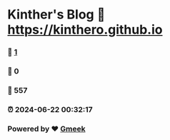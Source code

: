 # Kinther's Blog :link: https://kinthero.github.io 
### :page_facing_up: [1](https://kinthero.github.io/tag.html) 
### :speech_balloon: 0 
### :hibiscus: 557 
### :alarm_clock: 2024-06-22 00:32:17 
### Powered by :heart: [Gmeek](https://github.com/Meekdai/Gmeek)
